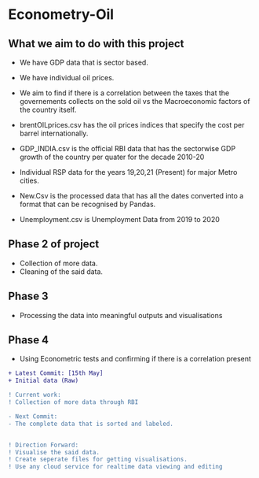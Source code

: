 # Econometry-Oil

## What we aim to do with this project

- We have GDP data that is sector based.
- We have individual oil prices.
- We aim to find if there is a correlation between the taxes that the governements collects on the sold oil vs the Macroeconomic factors of the country itself.

- brentOILprices.csv has the oil prices indices that specify the cost per barrel internationally.
- GDP_INDIA.csv is the official RBI data that has the sectorwise GDP growth of the country per quater for the decade 2010-20
- Individual RSP data for the years 19,20,21 (Present) for major Metro cities.
- New.Csv is the processed data that has all the dates converted into a format that can be recognised by Pandas.
- Unemployment.csv is Unemployment Data from 2019 to 2020

## Phase 2 of project
- Collection of more data.
- Cleaning of the said data.

## Phase 3
- Processing the data into meaningful outputs and visualisations

## Phase 4
- Using Econometric tests and confirming if there is a correlation present

```diff
+ Latest Commit: [15th May]
+ Initial data (Raw)

! Current work:
! Collection of more data through RBI

- Next Commit:
- The complete data that is sorted and labeled.


! Direction Forward:
! Visualise the said data.
! Create seperate files for getting visualisations.
! Use any cloud service for realtime data viewing and editing
```
